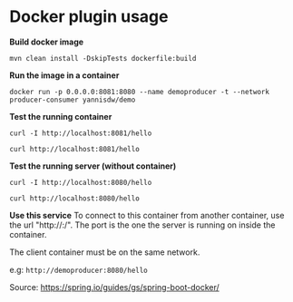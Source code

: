 # Docker plugin usage


**Build docker image**

`mvn clean install -DskipTests dockerfile:build`

**Run the image in a container**

`docker run -p 0.0.0.0:8081:8080 --name demoproducer -t --network producer-consumer yannisdw/demo `

**Test the running container**

`curl -I http://localhost:8081/hello`

`curl http://localhost:8081/hello`

**Test the running server (without container)**

`curl -I http://localhost:8080/hello`

`curl http://localhost:8080/hello`

**Use this service**
To connect to this container from another container, use the url "http://<name>:<port>/<endpoint>". 
The port is the one the server is running on inside the container.

The client container must be on the same network. 

e.g: `http://demoproducer:8080/hello` 

Source: https://spring.io/guides/gs/spring-boot-docker/

